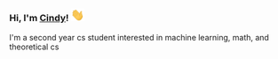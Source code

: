 ### Hi, I'm [Cindy](https://czhu1217.github.io/)!  <img src="https://raw.githubusercontent.com/czhu1217/czhu1217/master/wave.gif" width="24px">

I'm a second year cs student interested in machine learning, math, and theoretical cs
